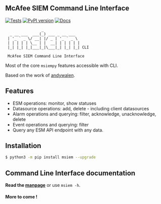## McAfee SIEM Command Line Interface

[![Tests](https://github.com/mfesiem/msiem/workflows/test/badge.svg)](https://github.com/mfesiem/msiem/actions)
[![PyPI version](https://badge.fury.io/py/msiem.svg)](https://pypi.org/project/msiem/)
[![Docs](https://img.shields.io/badge/-manpage-blue)](https://mfesiem.github.io/docs/msiem/index.html)

```
                _                
  _ __ ___  ___(_) ___ _ __ ___  
 | '_ ` _ \/ __| |/ _ | '_ ` _ \ 
 | | | | | \__ | |  __| | | | | |
 |_| |_| |_|___|_|\___|_| |_| |_| CLI
     
 McAfee SIEM Command Line Interface
```

Most of the core `msiempy` features accessible with CLI.  

Based on the work of [andywalen](https://github.com/andywalden).  

## Features

- ESM operations: monitor, show statuses
- Datasource operations: add, delete - including client datasources
- Alarm operations and querying: filter, acknowledge, unacknowledge, delete
- Event operations and querying: filter
- Query any ESM API endpoint with any data.

## Installation
```bash
$ python3 -m pip install msiem --upgrade
```

## Command Line Interface documentation
**Read the [manpage](https://mfesiem.github.io/docs/msiem/)** or use `msiem -h`.  

#### More to come !

